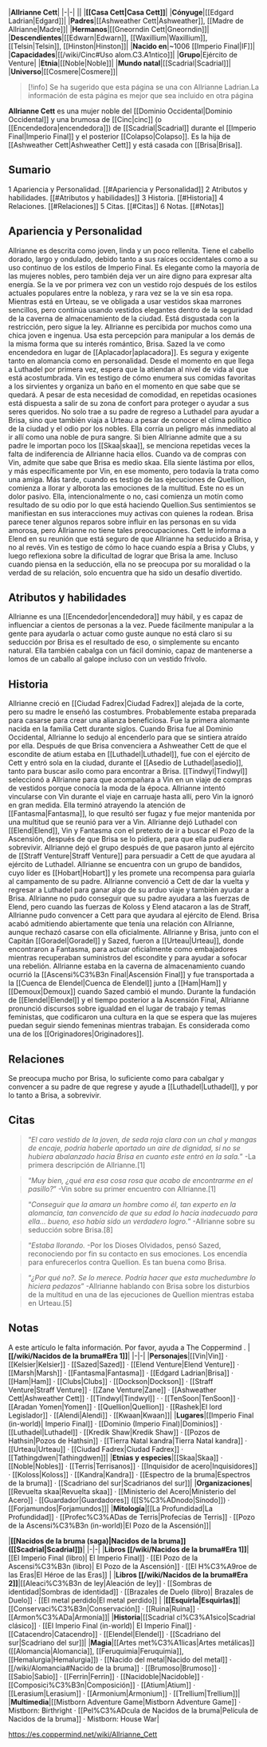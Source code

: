 

|**Allrianne Cett**|
|-|-|
||
|**[[Casa Cett\|Casa Cett]]**|
|**Cónyuge**|[[Edgard Ladrian\|Edgard]]|
|**Padres**|[[Ashweather Cett\|Ashweather]], [[Madre de Allrianne\|Madre]]|
|**Hermanos**|[[Gneorndin Cett\|Gneorndin]]|
|**Descendientes**|[[Edwarn\|Edwarn]], [[Waxillium\|Waxillium]], [[Telsin\|Telsin]], [[Hinston\|Hinston]]|
|**Nacido en**|~1006 [[Imperio Final\|IF]]|
|**Capacidades**|[[/wiki/Cinc#Uso alom.C3.A1ntico]]|
|**Grupo**|Ejército de Venture|
|**Etnia**|[[Noble\|Noble]]|
|**Mundo natal**|[[Scadrial\|Scadrial]]|
|**Universo**|[[Cosmere\|Cosmere]]|

> [!info] Se ha sugerido que esta página se una  con Allrianne Ladrian.La información de esta página es mejor que sea incluido en otra página

**Allrianne Cett** es una mujer noble del [[Dominio Occidental\|Dominio Occidental]] y una brumosa de [[Cinc\|cinc]] (o [[Encendedora\|encendedora]]) de [[Scadrial\|Scadrial]] durante el [[Imperio Final\|Imperio Final]] y el posterior [[Colapso\|Colapso]]. Es la hija de [[Ashweather Cett\|Ashweather Cett]] y está casada con [[Brisa\|Brisa]].

## Sumario

1 Apariencia y Personalidad. [[#Apariencia y Personalidad]] 
2 Atributos y habilidades. [[#Atributos y habilidades]] 
3 Historia. [[#Historia]] 
4 Relaciones. [[#Relaciones]] 
5 Citas. [[#Citas]] 
6 Notas. [[#Notas]] 


## Apariencia y Personalidad
Allrianne es descrita como joven, linda y un poco rellenita. Tiene el cabello dorado, largo y ondulado, debido tanto a sus raíces occidentales como a su uso continuo de los estilos de Imperio Final. Es elegante como la mayoría de las mujeres nobles, pero también deja ver un aire digno para expresar alta energía. Se la ve por primera vez con un vestido rojo después de los estilos actuales populares entre la nobleza, y rara vez se la ve sin esa ropa.  Mientras está en Urteau, se ve obligada a usar vestidos skaa marrones sencillos, pero continúa usando vestidos elegantes dentro de la seguridad de la caverna de almacenamiento de la ciudad. Está disgustada con la restricción, pero sigue la ley. 
Allrianne es percibida por muchos como una chica joven e ingenua. Usa esta percepción para manipular a los demás de la misma forma que su interés romántico, Brisa. Sazed la ve como encendedora en lugar de [[Aplacador\|aplacadora]]. Es segura y exigente tanto en alomancia como en personalidad. Desde el momento en que llega a Luthadel por primera vez, espera que la atiendan al nivel de vida al que está acostumbrada. Vin es testigo de cómo enumera sus comidas favoritas a los sirvientes y organiza un baño en el momento en que sabe que se quedará. A pesar de esta necesidad de comodidad, en repetidas ocasiones está dispuesta a salir de su zona de confort para proteger o ayudar a sus seres queridos. No solo trae a su padre de regreso a Luthadel para ayudar a Brisa, sino que también viaja a Urteau a pesar de conocer el clima político de la ciudad y el odio por los nobles. Ella corría un peligro más inmediato al ir allí como una noble de pura sangre.
Si bien Allrianne admite que a su padre le importan poco los [[Skaa\|skaa]], se menciona repetidas veces la falta de indiferencia de Allrianne hacia ellos. Cuando va de compras con Vin, admite que sabe que Brisa es medio skaa. Ella siente lástima por ellos, y más específicamente por Vin, en ese momento, pero todavía la trata como una amiga. Más tarde, cuando es testigo de las ejecuciones de Quellion, comienza a llorar y alborota las emociones de la multitud. Este no es un dolor pasivo. Ella, intencionalmente o no, casi comienza un motín como resultado de su odio por lo que está haciendo Quellion.Sus sentimientos se manifiestan en sus interacciones muy activas con quienes la rodean.
Brisa parece tener algunos reparos sobre influir en las personas en su vida amorosa, pero Allrianne no tiene tales preocupaciones. Cett le informa a Elend en su reunión que está seguro de que Allrianne ha seducido a Brisa, y no al revés.  Vin es testigo de cómo lo hace cuando espía a Brisa y Clubs, y luego reflexiona sobre la dificultad de lograr que Brisa la ame. Incluso cuando piensa en la seducción, ella no se preocupa por su moralidad o la verdad de su relación, solo encuentra que ha sido un desafío divertido. 

## Atributos y habilidades
Allrianne es una [[Encendedor\|encendedora]] muy hábil, y es capaz de influenciar a cientos de personas a la vez. Puede fácilmente manipular a la gente para ayudarla o actuar como guste aunque no está claro si su seducción por Brisa es el resultado de eso, o simplemente su encanto natural.
Ella también cabalga con un fácil dominio, capaz de mantenerse a lomos de un caballo al galope incluso con un vestido frívolo.

## Historia
 
Allrianne creció en [[Ciudad Fadrex\|Ciudad Fadrex]] alejada de la corte, pero su madre le enseñó las costumbres. Probablemente estaba preparada para casarse para crear una alianza beneficiosa. Fue la primera alomante nacida en la familia Cett durante siglos.
Cuando Brisa fue al Dominio Occidental, Allrianne lo sedujo al encenderlo para que se sintiera atraído por ella. Después de que Brisa convenciera a Ashweather Cett de que el escondite de atium estaba en [[Luthadel\|Luthadel]], fue con el ejército de Cett y entró sola en la ciudad, durante el [[Asedio de Luthadel\|asedio]], tanto para buscar asilo como para encontrar a Brisa.
[[Tindwyl\|Tindwyl]] seleccionó a Allrianne para que acompañara a Vin en un viaje de compras de vestidos porque conocía la moda de la época. Allrianne intentó vincularse con Vin durante el viaje en carruaje hasta allí, pero Vin la ignoró en gran medida. Ella terminó atrayendo la atención de [[Fantasma\|Fantasma]], lo que resultó ser fugaz y fue mejor mantenida por una multitud que se reunió para ver a Vin.
Allrianne dejó Luthadel con [[Elend\|Elend]], Vin y Fantasma con el pretexto de ir a buscar el Pozo de la Ascensión, después de que Brisa se lo pidiera, para que ella pudiera sobrevivir. Allrianne dejó el grupo después de que pasaron junto al ejército de [[Straff Venture\|Straff Venture]] para persuadir a Cett de que ayudara al ejército de Luthadel.
Allrianne se encuentra con un grupo de bandidos, cuyo líder es [[Hobart\|Hobart]] y les promete una recompensa para guiarla al campamento de su padre. Allrianne convenció a Cett de dar la vuelta y regresar a Luthadel para ganar algo de su arduo viaje y también ayudar a Brisa.
Allrianne no pudo conseguir que su padre ayudara a las fuerzas de Elend, pero cuando las fuerzas de Koloss y Elend atacaron a las de Straff, Allrianne pudo convencer a Cett para que ayudara al ejército de Elend.
Brisa acabó admitiendo abiertamente que tenía una relación con Allrianne, aunque rechazó casarse con ella oficialmente. Allrianne y Brisa, junto con el Capitán [[Goradel\|Goradel]] y Sazed, fueron a [[Urteau\|Urteau]], donde encontraron a Fantasma, para actuar oficialmente como embajadores mientras recuperaban suministros del escondite y para ayudar a sofocar una rebelión. Allrianne estaba en la caverna de almacenamiento cuando ocurrió la [[Ascensi%C3%B3n Final\|Ascensión Final]] y fue transportada a la [[Cuenca de Elendel\|Cuenca de Elendel]] junto a [[Ham\|Ham]] y [[Demoux\|Demoux]] cuando Sazed cambió el mundo.
Durante la fundación de [[Elendel\|Elendel]] y el tiempo posterior a la Ascensión Final, Allrianne pronunció discursos sobre igualdad en el lugar de trabajo y temas feministas, que codificaron una cultura en la que se espera que las mujeres puedan seguir siendo femeninas mientras trabajan. Es considerada como una de los [[Originadores\|Originadores]].

## Relaciones
Se preocupa mucho por Brisa, lo suficiente como para cabalgar y convencer a su padre de que regrese y ayude a [[Luthadel\|Luthadel]], y por lo tanto a Brisa, a sobrevivir.

## Citas
>“*El caro vestido de la joven, de seda roja clara con un chal y mangas de encaje, podría haberle aportado un aire de dignidad, si no se hubiera abalanzado hacia Brisa en cuanto este entró en la sala.*”
\-La primera descripción de Allrianne.[1]


>“*Muy bien, ¿qué era esa cosa rosa que acabo de encontrarme en el pasillo?*”
\-Vin sobre su primer encuentro con Allrianne.[1]


>“*Conseguir que la amara un hombre como él, tan experto en la alomancia, tan convencido de que su edad lo hacía inadecuado para ella… bueno, eso había sido un verdadero logro.*”
\-Allrianne sobre su seducción sobre Brisa.[8]


>“*Estaba llorando.*
\-Por los Dioses Olvidados, pensó Sazed, reconociendo por fin su contacto en sus emociones. Los encendía para enfurecerlos contra Quellion. Es tan buena como Brisa.


>“*¿Por qué no?. Se lo merece. Podría hacer que esta muchedumbre lo hiciera pedazos*”
\-Allrianne hablando con Brisa sobre los disturbios de la multitud en una de las ejecuciones de Quellion mientras estaba en Urteau.[5]


## Notas

A este artículo le falta información. Por favor, ayuda a The Coppermind .
|**[[/wiki/Nacidos de la bruma#Era 1]]**|
|-|-|
|**Personajes**|[[Vin\|Vin]] · [[Kelsier\|Kelsier]] · [[Sazed\|Sazed]] · [[Elend Venture\|Elend Venture]] · [[Marsh\|Marsh]] · [[Fantasma\|Fantasma]] · [[Edgard Ladrian\|Brisa]] · [[Ham\|Ham]] · [[Clubs\|Clubs]] · [[Dockson\|Dockson]] · [[Straff Venture\|Straff Venture]] · [[Zane Venture\|Zane]] · [[Ashweather Cett\|Ashweather Cett]] · [[Tindwyl\|Tindwyl]] ·  · [[TenSoon\|TenSoon]] · [[Aradan Yomen\|Yomen]] · [[Quellion\|Quellion]] · [[Rashek\|El lord Legislador]] · [[Alendi\|Alendi]] · [[Kwaan\|Kwaan]]|
|**Lugares**|[[Imperio Final (in-world)\| Imperio Final]] · [[Dominio (Imperio Final)\|Dominios]] · [[Luthadel\|Luthadel]] · [[Kredik Shaw\|Kredik Shaw]] · [[Pozos de Hathsin\|Pozos de Hathsin]] · [[Tierra Natal kandra\|Tierra Natal kandra]] · [[Urteau\|Urteau]] · [[Ciudad Fadrex\|Ciudad Fadrex]] · [[Tathingdwen\|Tathingdwen]]|
|**Etnias y especies**|[[Skaa\|Skaa]] · [[Noble\|Nobles]] · [[Terris\|Terrisanos]] · [[Inquisidor de acero\|Inquisidores]] · [[Koloss\|Koloss]] · [[Kandra\|Kandra]] · [[Espectro de la bruma\|Espectros de la bruma]] · [[Scadriano del sur\|Scadrianos del sur]]|
|**Organizaciones**|[[Revuelta skaa\|Revuelta skaa]] · [[Ministerio del Acero\|Ministerio del Acero]] · [[Guardador\|Guardadores]] ([[S%C3%ADnodo\|Sínodo]]) · [[Forjamundos\|Forjamundos]]|
|**Mitología**|[[La Profundidad\|La Profundidad]] · [[Profec%C3%ADas de Terris\|Profecías de Terris]] · [[Pozo de la Ascensi%C3%B3n (in-world)\|El Pozo de la Ascensión]]|

|**[[Nacidos de la bruma (saga)\|Nacidos de la bruma]] ([[Scadrial\|Scadrial]])**|
|-|-|
|**Libros [[/wiki/Nacidos de la bruma#Era 1]]**|[[El Imperio Final (libro)\| El Imperio Final]] · [[El Pozo de la Ascensi%C3%B3n (libro)\| El Pozo de la Ascensión]] · [[El H%C3%A9roe de las Eras\|El Héroe de las Eras]] |
|**Libros [[/wiki/Nacidos de la bruma#Era 2]]**|[[Aleaci%C3%B3n de ley\|Aleación de ley]] · [[Sombras de identidad\|Sombras de identidad]] · [[Brazales de Duelo (libro)\| Brazales de Duelo]] · [[El metal perdido\|El metal perdido]]  |
|**[[Esquirla\|Esquirlas]]**|[[Conservaci%C3%B3n\|Conservación]] · [[Ruina\|Ruina]] · [[Armon%C3%ADa\|Armonía]]|
|**Historia**|[[Scadrial cl%C3%A1sico\|Scadrial clásico]] · [[El Imperio Final (in-world)\| El Imperio Final]] · [[Catacendro\|Catacendro]] · [[Elendel\|Elendel]] · [[Scadriano del sur\|Scadriano del sur]]|
|**Magia**|[[Artes met%C3%A1licas\|Artes metálicas]] ([[Alomancia\|Alomancia]], [[Feruquimia\|Feruquimia]], [[Hemalurgia\|Hemalurgia]]) · [[Nacido del metal\|Nacido del metal]] · [[/wiki/Alomancia#Nacido de la bruma]] · [[Brumoso\|Brumoso]] · [[Sabio\|Sabio]] · [[Ferrin\|Ferrin]] · [[Nacidoble\|Nacidoble]] · [[Composici%C3%B3n\|Composición]] · [[Atium\|Atium]] · [[Lerasium\|Lerasium]] · [[Armonium\|Armonium]] · [[Trellium\|Trellium]]|
|**Multimedia**|[[Mistborn Adventure Game\|Mistborn Adventure Game‎‎]] · Mistborn: Birthright · [[Pel%C3%ADcula de Nacidos de la bruma\|Película de Nacidos de la bruma]] · Mistborn: House War|



https://es.coppermind.net/wiki/Allrianne_Cett